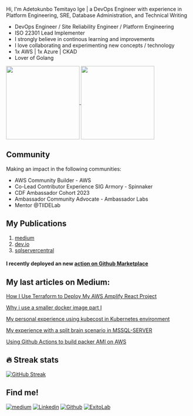 Hi, I'm Adetokunbo Temitayo Ige | a DevOps Engineer with experience in Platform Engineering, SRE, Database Administration, and Technical Writing

- DevOps Engineer / Site Reliability Engineer / Platform Engineering
- ISO 22301 Lead Implementer
- I strongly believe in continous learning and improvements
- I love collaborating and experimenting new concepts / technology
- 1x AWS | 1x Azure | CKAD
- Lover of Golang


<a href="https://github.com/ExitoLab/github-readme-stats">
  <img height=200 align="center" src="https://github-readme-stats.vercel.app/api?username=ExitoLab&show_icons=true&theme=transparent" />
</a>
<a href="https://github.com/anuraghazra/convoychat">
  <img height=200 align="center" src="https://github-readme-stats.vercel.app/api/top-langs?username=ExitoLab&layout=compact&langs_count=8&card_width=320&theme=transparent" />
</a>

## Community
Making an impact in the following communities:

- AWS Community Builder - AWS
- Co-Lead Contributor Experience SIG Armory - Spinnaker
- CDF Ambassador Cohort 2023
- Ambassador Community Advocate - Ambassador Labs
- Mentor @TIIDELab

## My Publications

1. [medium](https://igeadetokunbo.medium.com/)
2. [dev.io](https://dev.to/igeadetokunbo)
3. [sqlservercentral](https://www.sqlservercentral.com/blogs/source/adetokunbo-ige)
#### I recently deployed an new [action on Github Marketplace](https://github.com/marketplace/actions/packer-build-on-aws)

## My last articles on Medium:
[How I Use Terraform to Deploy My AWS Amplify React Project](https://blog.stackademic.com/how-i-use-terraform-to-deploy-my-aws-amplify-react-js-project-630ed3b1c9e5)

[Why i use a smaller docker image part I](https://igeadetokunbo.medium.com/why-use-a-small-docker-image-part-i-8995a84acd40)

[My personal experience using kubecost in Kubernetes environment](https://igeadetokunbo.medium.com/my-personal-experience-using-kubecost-in-the-kubernetes-environment-f475e9b1571c)

[My experience with a split brain scenario in MSSQL-SERVER](https://igeadetokunbo.medium.com/my-experience-with-a-split-brain-scenario-in-mssql-server-6e5da827f671)

[Using Github Actions to build packer AMI on AWS](https://igeadetokunbo.medium.com/using-github-actions-to-build-packer-ami-on-aws-1c1f299e13a7)


## 🔥 Streak stats
[![GitHub Streak](http://github-readme-streak-stats.herokuapp.com?user=ExitoLab&theme=cobalt)](https://git.io/streak-stats)
<br>


## Find me!

[![medium](https://aleen42.github.io/badges/src/medium.svg)](https://medium.com/@igeadetokunbo)
[![Linkedin](https://img.shields.io/badge/-LinkedIn-blue?style=flat&logo=Linkedin&logoColor=white)](https://www.linkedin.com/in/igeadetokunbo/)
[![Github](https://img.shields.io/badge/-Github-000?style=flat&logo=Github&logoColor=white)](https://github.com/ExitoLab)
[<img src="https://komarev.com/ghpvc/?username=ExitoLab&label=Profile%20views&color=0e75b6&style=flat" alt="ExitoLab" />](https://github.com/ExitoLab)
